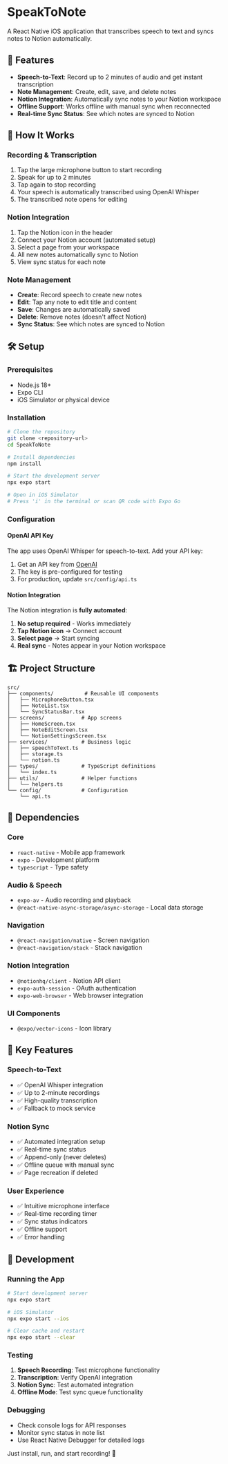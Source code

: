 # SpeakToNote

A React Native iOS application that transcribes speech to text and syncs notes to Notion automatically.

## 🚀 Features

- **Speech-to-Text**: Record up to 2 minutes of audio and get instant transcription
- **Note Management**: Create, edit, save, and delete notes
- **Notion Integration**: Automatically sync notes to your Notion workspace
- **Offline Support**: Works offline with manual sync when reconnected
- **Real-time Sync Status**: See which notes are synced to Notion

## 📱 How It Works

### **Recording & Transcription**
1. Tap the large microphone button to start recording
2. Speak for up to 2 minutes
3. Tap again to stop recording
4. Your speech is automatically transcribed using OpenAI Whisper
5. The transcribed note opens for editing

### **Notion Integration**
1. Tap the Notion icon in the header
2. Connect your Notion account (automated setup)
3. Select a page from your workspace
4. All new notes automatically sync to Notion
5. View sync status for each note

### **Note Management**
- **Create**: Record speech to create new notes
- **Edit**: Tap any note to edit title and content
- **Save**: Changes are automatically saved
- **Delete**: Remove notes (doesn't affect Notion)
- **Sync Status**: See which notes are synced to Notion

## 🛠 Setup

### **Prerequisites**
- Node.js 18+ 
- Expo CLI
- iOS Simulator or physical device

### **Installation**
```bash
# Clone the repository
git clone <repository-url>
cd SpeakToNote

# Install dependencies
npm install

# Start the development server
npx expo start

# Open in iOS Simulator
# Press 'i' in the terminal or scan QR code with Expo Go
```

### **Configuration**

#### **OpenAI API Key**
The app uses OpenAI Whisper for speech-to-text. Add your API key:

1. Get an API key from [OpenAI](https://platform.openai.com/api-keys)
2. The key is pre-configured for testing
3. For production, update `src/config/api.ts`

#### **Notion Integration**
The Notion integration is **fully automated**:

1. **No setup required** - Works immediately
2. **Tap Notion icon** → Connect account
3. **Select page** → Start syncing
4. **Real sync** - Notes appear in your Notion workspace

## 🏗 Project Structure

```
src/
├── components/          # Reusable UI components
│   ├── MicrophoneButton.tsx
│   ├── NoteList.tsx
│   └── SyncStatusBar.tsx
├── screens/            # App screens
│   ├── HomeScreen.tsx
│   ├── NoteEditScreen.tsx
│   └── NotionSettingsScreen.tsx
├── services/           # Business logic
│   ├── speechToText.ts
│   ├── storage.ts
│   └── notion.ts
├── types/              # TypeScript definitions
│   └── index.ts
├── utils/              # Helper functions
│   └── helpers.ts
└── config/             # Configuration
    └── api.ts
```

## 🔧 Dependencies

### **Core**
- `react-native` - Mobile app framework
- `expo` - Development platform
- `typescript` - Type safety

### **Audio & Speech**
- `expo-av` - Audio recording and playback
- `@react-native-async-storage/async-storage` - Local data storage

### **Navigation**
- `@react-navigation/native` - Screen navigation
- `@react-navigation/stack` - Stack navigation

### **Notion Integration**
- `@notionhq/client` - Notion API client
- `expo-auth-session` - OAuth authentication
- `expo-web-browser` - Web browser integration

### **UI Components**
- `@expo/vector-icons` - Icon library

## 🎯 Key Features

### **Speech-to-Text**
- ✅ OpenAI Whisper integration
- ✅ Up to 2-minute recordings
- ✅ High-quality transcription
- ✅ Fallback to mock service

### **Notion Sync**
- ✅ Automated integration setup
- ✅ Real-time sync status
- ✅ Append-only (never deletes)
- ✅ Offline queue with manual sync
- ✅ Page recreation if deleted

### **User Experience**
- ✅ Intuitive microphone interface
- ✅ Real-time recording timer
- ✅ Sync status indicators
- ✅ Offline support
- ✅ Error handling

## 🚀 Development

### **Running the App**
```bash
# Start development server
npx expo start

# iOS Simulator
npx expo start --ios

# Clear cache and restart
npx expo start --clear
```

### **Testing**
1. **Speech Recording**: Test microphone functionality
2. **Transcription**: Verify OpenAI integration
3. **Notion Sync**: Test automated integration
4. **Offline Mode**: Test sync queue functionality

### **Debugging**
- Check console logs for API responses
- Monitor sync status in note list
- Use React Native Debugger for detailed logs

Just install, run, and start recording! 🚀
